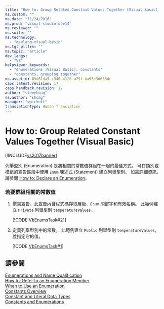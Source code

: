 ```yaml
---
title: "How to: Group Related Constant Values Together (Visual Basic) | Microsoft Docs"
ms.custom: ""
ms.date: "11/24/2016"
ms.prod: "visual-studio-dev14"
ms.reviewer: ""
ms.suite: ""
ms.technology: 
  - "devlang-visual-basic"
ms.tgt_pltfrm: ""
ms.topic: "article"
dev_langs: 
  - "VB"
helpviewer_keywords: 
  - "enumerations [Visual Basic], constants"
  - "constants, grouping together"
ms.assetid: 09d61da5-c940-4126-a79f-ba93c36653dc
caps.latest.revision: 17
caps.handback.revision: 17
author: "stevehoag"
ms.author: "shoag"
manager: "wpickett"
translationtype: Human Translation
---
```

# How to: Group Related Constant Values Together (Visual Basic)
[!INCLUDE[vs2017banner](../../../../csharp/includes/vs2017banner.md)]

列舉型別 \(Enumeration\) 是將相關的常數值群組在一起的最佳方式。  可在類別或模組的宣告區段中使用 `Enum` 陳述式 \(Statement\) 建立列舉型別。  如需詳細資訊，請參閱 [How to: Declare an Enumeration](../../../../visual-basic/programming-guide/language-features/constants-enums/how-to-declare-enumerations.md)。  
  
### 若要群組相關的常數值  
  
1.  撰寫宣告，此宣告內含程式碼存取層級、`Enum` 關鍵字和有效名稱。  此範例建立 `Private` 列舉型別 `temperatureValues`。  
  
     [!CODE [VbEnumsTask#21](../CodeSnippet/VS_Snippets_VBCSharp/VbEnumsTask#21)]  
  
2.  定義列舉型別中的常數。  此範例建立 `Public` 列舉型別 `temperatureValues`，並指定它的值。  
  
     [!CODE [VbEnumsTask#1](../CodeSnippet/VS_Snippets_VBCSharp/VbEnumsTask#1)]  
  
## 請參閱  
 [Enumerations and Name Qualification](../../../../visual-basic/programming-guide/language-features/constants-enums/enumerations-and-name-qualification.md)   
 [How to: Refer to an Enumeration Member](../../../../visual-basic/programming-guide/language-features/constants-enums/how-to-refer-to-an-enumeration-member.md)   
 [When to Use an Enumeration](../../../../visual-basic/programming-guide/language-features/constants-enums/when-to-use-an-enumeration.md)   
 [Constants Overview](../../../../visual-basic/programming-guide/language-features/constants-enums/constants-overview.md)   
 [Constant and Literal Data Types](../../../../visual-basic/programming-guide/language-features/constants-enums/constant-and-literal-data-types.md)   
 [Constants and Enumerations](../../../../visual-basic/language-reference/constants-and-enumerations.md)